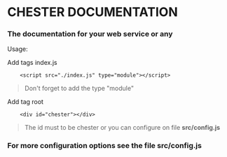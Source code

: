 # CHESTER DOCUMENTATION

### The documentation for your web service or any

Usage:

Add tags index.js

        <script src="./index.js" type="module"></script>

> Don't forget to add the type "module"

Add tag root

        <div id="chester"></div>

> The id must to be chester or you can configure on file **src/config.js**


### For more configuration options see the file **src/config.js**